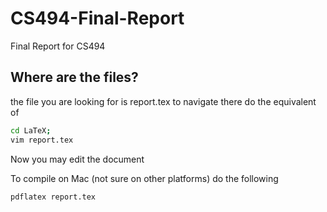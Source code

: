 # CS494-Final-Report
Final Report for CS494
## Where are the files?

the file you are looking for is report.tex to navigate there do the equivalent of 
```sh
cd LaTeX;
vim report.tex
```
Now you may edit the document

To compile on Mac (not sure on other platforms) do the following

```sh
pdflatex report.tex
```
